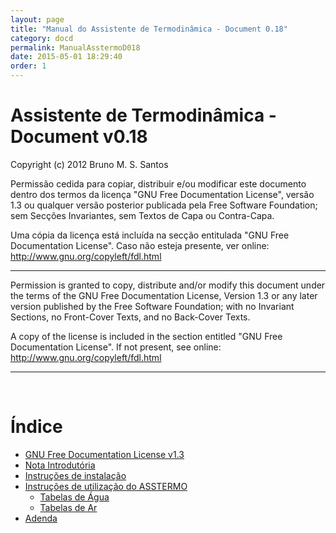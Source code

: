 ```yaml
---
layout: page
title: "Manual do Assistente de Termodinâmica - Document 0.18"
category: docd
permalink: ManualAsstermoD018
date: 2015-05-01 18:29:40
order: 1
---
```


<h1>Assistente de Termodinâmica - Document v0.18</h1>
Copyright (c) 2012 Bruno M. S. Santos

Permissão cedida para copiar, distribuir e/ou modificar este documento dentro dos termos da licença "GNU Free Documentation License", versão 1.3 ou qualquer versão posterior publicada pela Free Software Foundation; sem Secções Invariantes, sem Textos de Capa ou Contra-Capa.

Uma cópia da licença está incluída na secção entitulada "GNU Free Documentation License". Caso não esteja presente, ver online: http://www.gnu.org/copyleft/fdl.html

---

Permission is granted to copy, distribute and/or modify this document under the terms of the GNU Free Documentation License, Version 1.3 or any later version published by the Free Software Foundation; with no Invariant Sections, no Front-Cover Texts, and no Back-Cover Texts.

A copy of the license is included in the section entitled "GNU Free Documentation License". If not present, see online: http://www.gnu.org/copyleft/fdl.html


---

<br>
<h1>Índice</h1>

<ul><li><a href='/GFDL13.md'>GNU Free Documentation License v1.3</a>
</li><li><a href='/ManualAsstermoD018Intro.md'>Nota Introdutória</a>
</li><li><a href='/ManualAsstermoD018Instalar.md'>Instruções de instalação</a>
</li><li><a href='/ManualAsstermoD018Utilizacao.md'>Instruções de utilização do ASSTERMO</a>
<ul><li><a href='/ManualAsstermoD018Agua.md'>Tabelas de Água</a>
</li><li><a href='/ManualAsstermoD018Ar.md'>Tabelas de Ar</a>
</li></ul></li><li><a href='/ManualAsstermoD018Adenda.md'>Adenda</a>
</li></ul>
